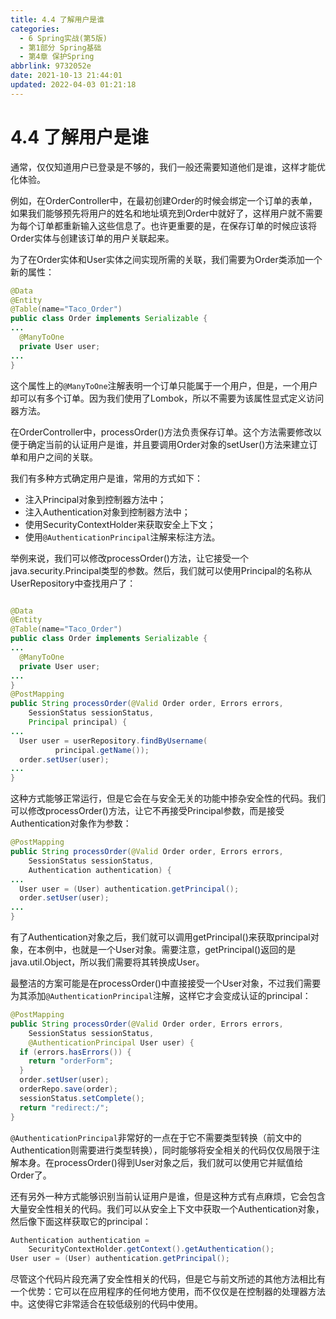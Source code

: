 ```yaml
---
title: 4.4 了解用户是谁
categories: 
  - 6 Spring实战(第5版)
  - 第1部分 Spring基础
  - 第4章 保护Spring
abbrlink: 9732052e
date: 2021-10-13 21:44:01
updated: 2022-04-03 01:21:18
---
```

# 4.4 了解用户是谁
通常，仅仅知道用户已登录是不够的，我们一般还需要知道他们是谁，这样才能优化体验。

例如，在OrderController中，在最初创建Order的时候会绑定一个订单的表单，如果我们能够预先将用户的姓名和地址填充到Order中就好了，这样用户就不需要为每个订单都重新输入这些信息了。也许更重要的是，在保存订单的时候应该将Order实体与创建该订单的用户关联起来。

为了在Order实体和User实体之间实现所需的关联，我们需要为Order类添加一个新的属性：

```java
@Data
@Entity
@Table(name="Taco_Order")
public class Order implements Serializable {
...
  @ManyToOne
  private User user;
...
}
```

这个属性上的`@ManyToOne`注解表明一个订单只能属于一个用户，但是，一个用户却可以有多个订单。因为我们使用了Lombok，所以不需要为该属性显式定义访问器方法。

在OrderController中，processOrder()方法负责保存订单。这个方法需要修改以便于确定当前的认证用户是谁，并且要调用Order对象的setUser()方法来建立订单和用户之间的关联。

我们有多种方式确定用户是谁，常用的方式如下：
- 注入Principal对象到控制器方法中；
- 注入Authentication对象到控制器方法中；
- 使用SecurityContextHolder来获取安全上下文；
- 使用`@AuthenticationPrincipal`注解来标注方法。

举例来说，我们可以修改processOrder()方法，让它接受一个java.security.Principal类型的参数。然后，我们就可以使用Principal的名称从UserRepository中查找用户了：

```java

@Data
@Entity
@Table(name="Taco_Order")
public class Order implements Serializable {
...
  @ManyToOne
  private User user;
...
}
@PostMapping
public String processOrder(@Valid Order order, Errors errors,
    SessionStatus sessionStatus,
    Principal principal) {
...
  User user = userRepository.findByUsername(
          principal.getName());
  order.setUser(user);
...
}
```

这种方式能够正常运行，但是它会在与安全无关的功能中掺杂安全性的代码。我们可以修改processOrder()方法，让它不再接受Principal参数，而是接受Authentication对象作为参数：

```java
@PostMapping
public String processOrder(@Valid Order order, Errors errors,
    SessionStatus sessionStatus,
    Authentication authentication) {
...
  User user = (User) authentication.getPrincipal();
  order.setUser(user);
...
}
```

有了Authentication对象之后，我们就可以调用getPrincipal()来获取principal对象，在本例中，也就是一个User对象。需要注意，getPrincipal()返回的是java.util.Object，所以我们需要将其转换成User。

最整洁的方案可能是在processOrder()中直接接受一个User对象，不过我们需要为其添加`@AuthenticationPrincipal`注解，这样它才会变成认证的principal：

```java
@PostMapping
public String processOrder(@Valid Order order, Errors errors,
    SessionStatus sessionStatus,
    @AuthenticationPrincipal User user) {
  if (errors.hasErrors()) {
    return "orderForm";
  }
  order.setUser(user);
  orderRepo.save(order);
  sessionStatus.setComplete();
  return "redirect:/";
}
```

`@AuthenticationPrincipal`非常好的一点在于它不需要类型转换（前文中的Authentication则需要进行类型转换），同时能够将安全相关的代码仅仅局限于注解本身。在processOrder()得到User对象之后，我们就可以使用它并赋值给Order了。

还有另外一种方式能够识别当前认证用户是谁，但是这种方式有点麻烦，它会包含大量安全性相关的代码。我们可以从安全上下文中获取一个Authentication对象，然后像下面这样获取它的principal：

```java
Authentication authentication =
    SecurityContextHolder.getContext().getAuthentication();
User user = (User) authentication.getPrincipal();
```

尽管这个代码片段充满了安全性相关的代码，但是它与前文所述的其他方法相比有一个优势：它可以在应用程序的任何地方使用，而不仅仅是在控制器的处理器方法中。这使得它非常适合在较低级别的代码中使用。
